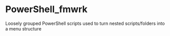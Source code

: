 # PowerShell_fmwrk
Loosely grouped PowerShell scripts used to turn nested scripts/folders into a menu structure 
